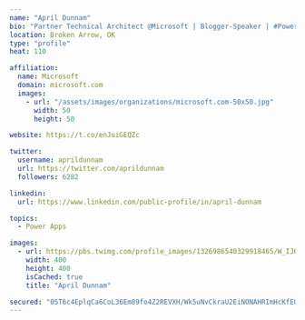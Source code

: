 ```yaml
---
name: "April Dunnam"
bio: "Partner Technical Architect @Microsoft | Blogger-Speaker | #PowerApps, #PowerAutomate, #Office365, #SharePoint | #WIT | #Karaoke Queen"
location: Broken Arrow, OK
type: "profile"
heat: 110

affiliation:
  name: Microsoft
  domain: microsoft.com
  images:
    - url: "/assets/images/organizations/microsoft.com-50x50.jpg"
      width: 50
      height: 50

website: https://t.co/enJuiGEQZc

twitter:
  username: aprildunnam
  url: https://twitter.com/aprildunnam
  followers: 6282

linkedin:
  url: https://www.linkedin.com/public-profile/in/april-dunnam

topics:
  - Power Apps

images:
  - url: https://pbs.twimg.com/profile_images/1326986540329918465/W_IJ6Ih2_400x400.jpg
    width: 400
    height: 400
    isCached: true
    title: "April Dunnam"

secured: "05T6c4EplqCa6CoL36Em89fo4Z2REVXH/Wk5uNvCkraU2EiNONAHRImHcKfEUZEKAL9oyxi9yPtVsLL75ZbXmceKJHmAgz/cpP2XrpkxaAl30GJsn5O6M27DFf2gGiyreuCGY0E9gdj4iXq2ZMlouNVC/VIOPp89zDbPFRvXT0ZfFJkBJ5/k4e3GJ4NtE+riQB7SRU4+/YESp/hYG08NX3dTv/7Tudkg9KML+aIigRtBVI6o29vSs6dHTIU9fIgRKsPeq0oZBihJz/cMj5YJnyT3Ww/uncuBUXokicaWup//KaFGCI+cggf02TqWXqtzeMtYB7CzFFExxIxO1/+IaCip74F8z/4L9xPPK+iM3VGddFZ53zCO1qpadBv+DTsa6OLmWsuYi0QIaVJy1ZAIxwXCqG9qFjy2pLhL8guDI/Q=;KHNhJRsR2kiEOzhGuEdphw=="
---
```


